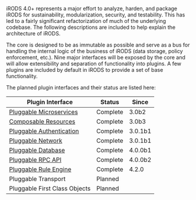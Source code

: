iRODS 4.0+ represents a major effort to analyze, harden, and package iRODS for sustainability, modularization, security, and testability.  This has led to a fairly significant refactorization of much of the underlying codebase.  The following descriptions are included to help explain the architecture of iRODS.

The core is designed to be as immutable as possible and serve as a bus for handling the internal logic of the business of iRODS (data storage, policy enforcement, etc.).  Nine major interfaces will be exposed by the core and will allow extensibility and separation of functionality into plugins.  A few plugins are included by default in iRODS to provide a set of base functionality.

The planned plugin interfaces and their status are listed here:

| Plugin Interface               | Status     |  Since   |
| ------------------------------ | ---------- | -------- |
| [Pluggable Microservices](pluggable_microservices.md)    | Complete   |  3.0b2   |
| [Composable Resources](composable_resources.md)          | Complete   |  3.0b3   |
| [Pluggable Authentication](pluggable_authentication.md)  | Complete   |  3.0.1b1 |
| [Pluggable Network](pluggable_network.md)                | Complete   |  3.0.1b1 |
| [Pluggable Database](pluggable_database.md)              | Complete   |  4.0.0b1 |
| [Pluggable RPC API](pluggable_rpc_api.md)                | Complete   |  4.0.0b2 |
| [Pluggable Rule Engine](pluggable_rule_engine.md)        | Complete   |  4.2.0   |
| Pluggable Transport            | Planned    |          |
| Pluggable First Class Objects  | Planned    |          |

